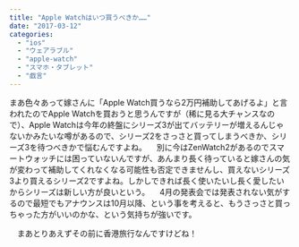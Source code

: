 ```yaml
---
title: "Apple Watchはいつ買うべきか……"
date: "2017-03-12"
categories: 
  - "ios"
  - "ウェアラブル"
  - "apple-watch"
  - "スマホ・タブレット"
  - "戯言"
---
```


まあ色々あって嫁さんに「Apple Watch買うなら2万円補助してあげるよ」と言われたのでApple Watchを買おうと思うんですが（稀に見る大チャンスなので）、Apple Watchは今年の終盤にシリーズ3が出てバッテリーが増えるんじゃないかみたいな噂があるので、シリーズ2をさっさと買ってしまうべきか、シリーズ3を待つべきかで悩むんですよね。 　別に今はZenWatch2があるのでスマートウォッチには困っていないんですが、あんまり長く待っていると嫁さんの気が変わって補助してくれなくなる可能性も否定できませんし、買えないシリーズ3より買えるシリーズ2ですよね。しかしできれば長く使いたいし長く愛したいからシリーズは新しい方が良いという。 　4月の発表会では発表されない気がするので最短でもアナウンスは10月以降、という事を考えると、もうさっさと買っちゃった方がいいのかな、という気持ちが強いです。

　まあとりあえずその前に香港旅行なんですけどね！
